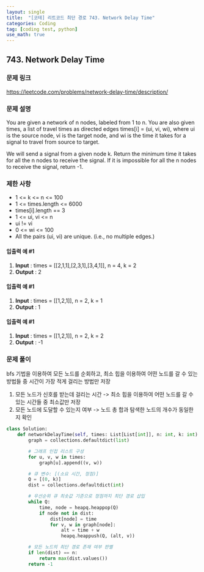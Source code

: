 ```yaml
---
layout: single
title:  "[코테] 리트코드 최단 경로 743. Network Delay Time"
categories: Coding
tag: [coding test, python]
use_math: true
---
```


## 743. Network Delay Time
### 문제 링크
<https://leetcode.com/problems/network-delay-time/description/>

### 문제 설명
You are given a network of n nodes, labeled from 1 to n. You are also given times, a list of travel times as directed edges times[i] = (ui, vi, wi), where ui is the source node, vi is the target node, and wi is the time it takes for a signal to travel from source to target.

We will send a signal from a given node k. Return the minimum time it takes for all the n nodes to receive the signal. If it is impossible for all the n nodes to receive the signal, return -1.

### 제한 사항
- 1 <= k <= n <= 100
- 1 <= times.length <= 6000
- times[i].length == 3
- 1 <= ui, vi <= n
- ui != vi
- 0 <= wi <= 100
- All the pairs (ui, vi) are unique. (i.e., no multiple edges.)

#### 입출력 예 #1 
1. **Input** : times = [[2,1,1],[2,3,1],[3,4,1]], n = 4, k = 2
2. **Output** : 2

#### 입출력 예 #1 
1. **Input** : times = [[1,2,1]], n = 2, k = 1
2. **Output** : 1

#### 입출력 예 #1 
1. **Input** : times = [[1,2,1]], n = 2, k = 2
2. **Output** : -1

### 문제 풀이
bfs 기법을 이용하여 모든 노드를 순회하고, 최소 힙을 이용하여 어떤 노드를 갈 수 있는 방법들 중 시간이 가장 적게 걸리는 방법만 저장

1. 모든 노드가 신호를 받는데 걸리는 시간 -> 최소 힙을 이용하여 어떤 노드를 갈 수 있는 시간들 중 최소값만 저장
2. 모든 노드에 도달할 수 있는지 여부 -> 노드 총 합과 탐색한 노드의 개수가 동일한 지 확인


```python
class Solution:
    def networkDelayTime(self, times: List[List[int]], n: int, k: int) -> int:
        graph = collections.defaultdict(list)

        # 그래프 인접 리스트 구성
        for u, v, w in times:
            graph[u].append((v, w))

        # 큐 변수: [(소요 시간, 정점)]
        Q = [(0, k)]
        dist = collections.defaultdict(int)

        # 우선순위 큐 최솟값 기준으로 정점까지 최단 경로 삽입
        while Q:
            time, node = heapq.heappop(Q)
            if node not in dist:
                dist[node] = time
                for v, w in graph[node]:
                    alt = time + w
                    heapq.heappush(Q, (alt, v))

        # 모든 노드의 최단 경로 존재 여부 판별
        if len(dist) == n:
            return max(dist.values())
        return -1
```
